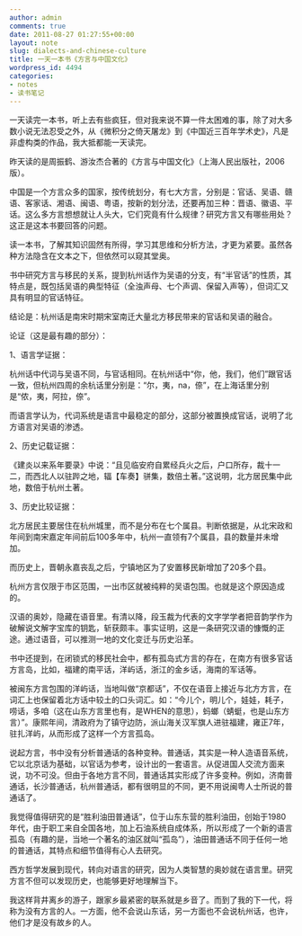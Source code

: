 ```yaml
---
author: admin
comments: true
date: 2011-08-27 01:27:55+00:00
layout: note
slug: dialects-and-chinese-culture
title: 一天一本书《方言与中国文化》
wordpress_id: 4494
categories:
- notes
- 读书笔记
---
```


一天读完一本书，听上去有些疯狂，但对我来说不算一件太困难的事，除了对大多数小说无法忍受之外，从《微积分之倚天屠龙》到《中国近三百年学术史》，凡是非虚构类的作品，我大抵都能一天读完。

昨天读的是周振鹤、游汝杰合著的《方言与中国文化》（上海人民出版社，2006版）。

中国是一个方言众多的国家，按传统划分，有七大方言，分别是：官话、吴语、赣语、客家话、湘语、闽语、粤语，按新的划分法，还要再加三种：晋语、徽语、平话。这么多方言想想就让人头大，它们究竟有什么规律？研究方言又有哪些用处？这正是这本书要回答的问题。

读一本书，了解其知识固然有所得，学习其思维和分析方法，才更为紧要。虽然各种方法隐含在文本之下，但依然可以窥其堂奥。

书中研究方言与移民的关系，提到杭州话作为吴语的分支，有“半官话”的性质，其特点是，既包括吴语的典型特征（全浊声母、七个声调、保留入声等），但词汇又具有明显的官话特征。

结论是：杭州话是南宋时期宋室南迁大量北方移民带来的官话和吴语的融合。

论证（这是最有趣的部分）：

1、语言学证据：

杭州话中代词与吴语不同，与官话相同。在杭州话中“你，他，我们，他们”跟官话一致，但杭州四周的余杭话里分别是：“尔，夷，na，倷”，在上海话里分别是“侬，夷，阿拉，倷”。

而语言学认为，代词系统是语言中最稳定的部分，这部分被置换成官话，说明了北方语言对吴语的渗透。

2、历史记载证据：

《建炎以来系年要录》中说：“且见临安府自累经兵火之后，户口所存，裁十一二，而西北人以驻跸之地，辐【车奏】骈集，数倍土著。”这说明，北方居民集中此地，数倍于杭州土著。

3、历史比较证据：

北方居民主要居住在杭州城里，而不是分布在七个属县。判断依据是，从北宋政和年间到南宋嘉定年间前后100多年中，杭州一直领有7个属县，县的数量并未增加。

而历史上，晋朝永嘉丧乱之后，宁镇地区为了安置移民新增加了20多个县。

杭州方言仅限于市区范围，一出市区就被纯粹的吴语包围。也就是这个原因造成的。

汉语的奥妙，隐藏在语音里。有清以降，段玉裁为代表的文字学学者把音韵学作为破解说文解字宝库的钥匙，斩获颇丰。事实证明，这是一条研究汉语的慷慨的正途。通过语音，可以推测一地的文化变迁与历史沿革。

书中还提到，在闭锁式的移民社会中，都有孤岛式方言的存在，在南方有很多官话方言岛，比如，福建的南平话，洋屿话，浙江的金乡话，海南的军话等。

被闽东方言包围的洋屿话，当地叫做“京都话”，不仅在语音上接近与北方方言，在词汇上也保留着北方话中较土的口头词汇。如：“今儿个，明儿个，娃娃，耗子，唠话，多咱（这在山东方言里也有，是WHEN的意思），蚂螂（蜻蜓，也是山东方言）”。康熙年间，清政府为了镇守边防，派山海关汉军旗人进驻福建，雍正7年，驻扎洋屿，从而形成了这样一个方言孤岛。

说起方言，书中没有分析普通话的各种变种。普通话，其实是一种人造语音系统，它以北京话为基础，以官话为参考，设计出的一套语言。从促进国人交流方面来说，功不可没。但由于各地方言不同，普通话其实形成了许多变种。例如，济南普通话，长沙普通话，杭州普通话，都有很明显的不同，更不用说闽粤人士所说的普通话了。

我觉得值得研究的是“胜利油田普通话”，位于山东东营的胜利油田，创始于1980年代，由于职工来自全国各地，加上石油系统自成体系，所以形成了一个新的语言孤岛（有趣的是，当地一个著名的油区就叫“孤岛”），油田普通话不同于任何一地的普通话，其特点和细节值得有心人去研究。

西方哲学发展到现代，转向对语言的研究，因为人类智慧的奥妙就在语言里。研究方言不但可以发现历史，也能够更好地理解当下。

我这样背井离乡的游子，跟家乡最紧密的联系就是乡音了。而到了我的下一代，将称为没有方言的人。一方面，他不会说山东话，另一方面也不会说杭州话，也许，他们才是没有故乡的人。

